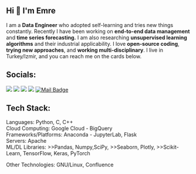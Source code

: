 
## **Hi 👋 I'm Emre**

I am a **Data Engineer** who adopted self-learning and tries new things constantly. Recently I have been working on **end-to-end data management** and **time series forecasting.** I am also researching **unsupervised learning algorithms** and their industrial applicability. I love **open-source coding**, **trying new approaches**, and **working multi-disciplinary**. I live in Turkey/Izmir, and you can reach me on the cards below. <br>



## Socials:
[![](https://img.shields.io/badge/-Linkedin-506FA4?style=for-the-badge&logo=linkedin&logoColor=white)](https://www.linkedin.com/in/yesilyurtemre/)
[![](https://img.shields.io/badge/-twitter-5671A0?style=for-the-badge&logo=twitter&logoColor=white)](https://twitter.com/yesilyurttemre)
[![](https://img.shields.io/badge/-Kaggle-5C739B?style=for-the-badge&logo=kaggle&logoColor=white)](https://www.kaggle.com/yesilyurttemre)
[![](https://img.shields.io/badge/-Medium-627697?style=for-the-badge&logo=medium&logoColor=white)](https://medium.com/@emreyesilyurt)
[![Mail Badge](https://img.shields.io/badge/-GMAIL-687892?style=for-the-badge&logo=gmail&logoColor=white)](mailto:yesilyurttemre@gmail.com)

## Tech Stack:
Languages: Python, C, C++ <br>
Cloud Computing: Google Cloud - BigQuery <br>
Frameworks/Platforms: Anaconda - JupyterLab, Flask <br>
Servers: Apache <br>
ML/DL Libraries: 
                >>Pandas, Numpy,SciPy,
                >>Seaborn, Plotly, 
                >>Scikit-Learn, TensorFlow, Keras, PyTorch <br>

Other Technologies: GNU/Linux, Confluence <br>

